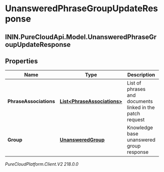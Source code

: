 # UnansweredPhraseGroupUpdateResponse

## ININ.PureCloudApi.Model.UnansweredPhraseGroupUpdateResponse

## Properties

|Name | Type | Description | Notes|
|------------ | ------------- | ------------- | -------------|
| **PhraseAssociations** | [**List&lt;PhraseAssociations&gt;**](PhraseAssociations) | List of phrases and documents linked in the patch request | [optional] |
| **Group** | [**UnansweredGroup**](UnansweredGroup) | Knowledge base unanswered group response | [optional] |



_PureCloudPlatform.Client.V2 218.0.0_

